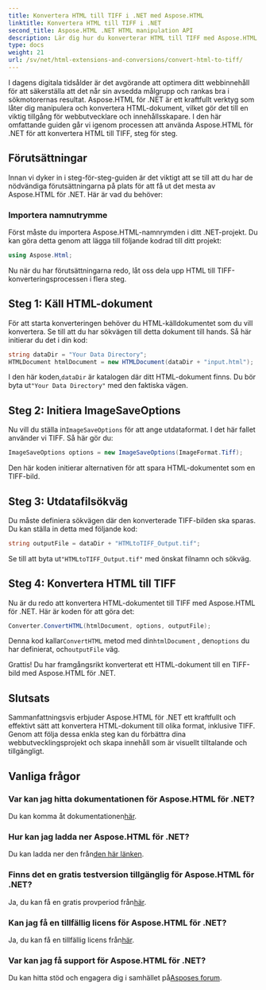 ```yaml
---
title: Konvertera HTML till TIFF i .NET med Aspose.HTML
linktitle: Konvertera HTML till TIFF i .NET
second_title: Aspose.HTML .NET HTML manipulation API
description: Lär dig hur du konverterar HTML till TIFF med Aspose.HTML för .NET. Följ vår steg-för-steg-guide för effektiv optimering av webbinnehåll.
type: docs
weight: 21
url: /sv/net/html-extensions-and-conversions/convert-html-to-tiff/
---
```


I dagens digitala tidsålder är det avgörande att optimera ditt webbinnehåll för att säkerställa att det når sin avsedda målgrupp och rankas bra i sökmotorernas resultat. Aspose.HTML för .NET är ett kraftfullt verktyg som låter dig manipulera och konvertera HTML-dokument, vilket gör det till en viktig tillgång för webbutvecklare och innehållsskapare. I den här omfattande guiden går vi igenom processen att använda Aspose.HTML för .NET för att konvertera HTML till TIFF, steg för steg.

## Förutsättningar

Innan vi dyker in i steg-för-steg-guiden är det viktigt att se till att du har de nödvändiga förutsättningarna på plats för att få ut det mesta av Aspose.HTML för .NET. Här är vad du behöver:

### Importera namnutrymme

Först måste du importera Aspose.HTML-namnrymden i ditt .NET-projekt. Du kan göra detta genom att lägga till följande kodrad till ditt projekt:

```csharp
using Aspose.Html;
```

Nu när du har förutsättningarna redo, låt oss dela upp HTML till TIFF-konverteringsprocessen i flera steg.

## Steg 1: Käll HTML-dokument

För att starta konverteringen behöver du HTML-källdokumentet som du vill konvertera. Se till att du har sökvägen till detta dokument till hands. Så här initierar du det i din kod:

```csharp
string dataDir = "Your Data Directory";
HTMLDocument htmlDocument = new HTMLDocument(dataDir + "input.html");
```

 I den här koden,`dataDir` är katalogen där ditt HTML-dokument finns. Du bör byta ut`"Your Data Directory"` med den faktiska vägen.

## Steg 2: Initiera ImageSaveOptions

 Nu vill du ställa in`ImageSaveOptions` för att ange utdataformat. I det här fallet använder vi TIFF. Så här gör du:

```csharp
ImageSaveOptions options = new ImageSaveOptions(ImageFormat.Tiff);
```

Den här koden initierar alternativen för att spara HTML-dokumentet som en TIFF-bild.

## Steg 3: Utdatafilsökväg

Du måste definiera sökvägen där den konverterade TIFF-bilden ska sparas. Du kan ställa in detta med följande kod:

```csharp
string outputFile = dataDir + "HTMLtoTIFF_Output.tif";
```

 Se till att byta ut`"HTMLtoTIFF_Output.tif"` med önskat filnamn och sökväg.

## Steg 4: Konvertera HTML till TIFF

Nu är du redo att konvertera HTML-dokumentet till TIFF med Aspose.HTML för .NET. Här är koden för att göra det:

```csharp
Converter.ConvertHTML(htmlDocument, options, outputFile);
```

 Denna kod kallar`ConvertHTML` metod med din`htmlDocument` , den`options` du har definierat, och`outputFile` väg.

Grattis! Du har framgångsrikt konverterat ett HTML-dokument till en TIFF-bild med Aspose.HTML för .NET.

## Slutsats

Sammanfattningsvis erbjuder Aspose.HTML för .NET ett kraftfullt och effektivt sätt att konvertera HTML-dokument till olika format, inklusive TIFF. Genom att följa dessa enkla steg kan du förbättra dina webbutvecklingsprojekt och skapa innehåll som är visuellt tilltalande och tillgängligt.

## Vanliga frågor

### Var kan jag hitta dokumentationen för Aspose.HTML för .NET?
Du kan komma åt dokumentationen[här](https://reference.aspose.com/html/net/).

### Hur kan jag ladda ner Aspose.HTML för .NET?
 Du kan ladda ner den från[den här länken](https://releases.aspose.com/html/net/).

### Finns det en gratis testversion tillgänglig för Aspose.HTML för .NET?
 Ja, du kan få en gratis provperiod från[här](https://releases.aspose.com/).

### Kan jag få en tillfällig licens för Aspose.HTML för .NET?
 Ja, du kan få en tillfällig licens från[här](https://purchase.aspose.com/temporary-license/).

### Var kan jag få support för Aspose.HTML för .NET?
 Du kan hitta stöd och engagera dig i samhället på[Asposes forum](https://forum.aspose.com/).